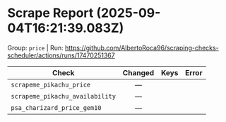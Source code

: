 # Scrape Report (2025-09-04T16:21:39.083Z)

Group: `price`  |  Run: https://github.com/AlbertoRoca96/scraping-checks-scheduler/actions/runs/17470251367

| Check | Changed | Keys | Error |
|---|:---:|:--|:--|
| `scrapeme_pikachu_price` | — |  |  |
| `scrapeme_pikachu_availability` | — |  |  |
| `psa_charizard_price_gem10` | — |  |  |
